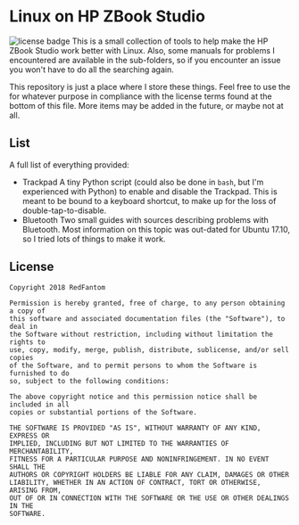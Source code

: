 # Linux on HP ZBook Studio
![license badge](https://img.shields.io/License-MIT-blue.svg)
This is a small collection of tools to help make the HP ZBook Studio work better
with Linux. Also, some manuals for problems I encountered are available in the 
sub-folders, so if you encounter an issue you won't have to do all the 
searching again.

This repository is just a place where I store these things. Feel free to use 
the for whatever purpose in compliance with the license terms found at the 
bottom of this file. More items may be added in the future, or maybe not at all.

## List
A full list of everything provided:

- Trackpad
  A tiny Python script (could also be done in `bash`, but I'm experienced with
  Python) to enable and disable the Trackpad. This is meant to be bound to a 
  keyboard shortcut, to make up for the loss of double-tap-to-disable.
- Bluetooth
  Two small guides with sources describing problems with Bluetooth. Most 
  information on this topic was out-dated for Ubuntu 17.10, so I tried lots
  of things to make it work.

## License
```
Copyright 2018 RedFantom

Permission is hereby granted, free of charge, to any person obtaining a copy of 
this software and associated documentation files (the "Software"), to deal in 
the Software without restriction, including without limitation the rights to 
use, copy, modify, merge, publish, distribute, sublicense, and/or sell copies 
of the Software, and to permit persons to whom the Software is furnished to do 
so, subject to the following conditions:

The above copyright notice and this permission notice shall be included in all 
copies or substantial portions of the Software.

THE SOFTWARE IS PROVIDED "AS IS", WITHOUT WARRANTY OF ANY KIND, EXPRESS OR 
IMPLIED, INCLUDING BUT NOT LIMITED TO THE WARRANTIES OF MERCHANTABILITY, 
FITNESS FOR A PARTICULAR PURPOSE AND NONINFRINGEMENT. IN NO EVENT SHALL THE 
AUTHORS OR COPYRIGHT HOLDERS BE LIABLE FOR ANY CLAIM, DAMAGES OR OTHER 
LIABILITY, WHETHER IN AN ACTION OF CONTRACT, TORT OR OTHERWISE, ARISING FROM, 
OUT OF OR IN CONNECTION WITH THE SOFTWARE OR THE USE OR OTHER DEALINGS IN THE 
SOFTWARE.
```
